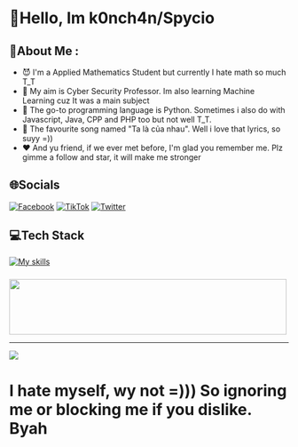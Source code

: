# 💫Hello, Im k0nch4n/Spycio
## 💫About Me :
- 😈 I'm a Applied Mathematics Student but currently I hate math so much T_T
- 🐳 My aim is Cyber Security Professor. Im also learning Machine Learning cuz It was a main subject 
- 🐍 The go-to programming language is Python. Sometimes i also do with Javascript, Java, CPP and PHP too but not well T_T.
- 🎵 The favourite song named "Ta là của nhau". Well i love that lyrics, so suyy =))
- ❤️ And yu friend, if we ever met before, I'm glad you remember me. Plz gimme a follow and star, it will make me stronger
## 🌐Socials
[![Facebook](https://img.shields.io/badge/Facebook-%231877F2.svg?logo=Facebook&logoColor=white)](https://www.facebook.com/s1mpl3Love) [![TikTok](https://img.shields.io/badge/TikTok-%23000000.svg?logo=TikTok&logoColor=white)](https://www.tiktok.com/@spyciokon) [![Twitter](https://img.shields.io/badge/Twitter-%231DA1F2.svg?logo=Twitter&logoColor=white)](https://twitter.com/KonSpycio) 

## 💻Tech Stack
[![My skills](https://skillicons.dev/icons?i=latex,php,python,java,mysql,javascript,r,expressjs,linux,vscode,anaconda&perline=15)](https://laxiisteam.blogspot.com)

### 
<img src="https://tryhackme-badges.s3.amazonaws.com/hackervnn40.png" width="500px" height="100px"/>

---
[![](https://visitcount.itsvg.in/api?id=tiyeume25112004&icon=8&color=9)](https://visitcount.itsvg.in)
# I hate myself, wy not =))) So ignoring me or blocking me if you dislike. Byah

